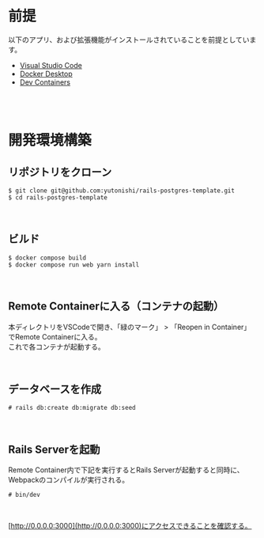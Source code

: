 # 前提

以下のアプリ、および拡張機能がインストールされていることを前提としています。


- [Visual Studio Code](https://code.visualstudio.com/)
- [Docker Desktop](https://www.docker.com/products/docker-desktop/)
- [Dev Containers](https://marketplace.visualstudio.com/items?itemName=ms-vscode-remote.remote-containers)
<br>
<br>

# 開発環境構築

## リポジトリをクローン
```
$ git clone git@github.com:yutonishi/rails-postgres-template.git
$ cd rails-postgres-template
```
<br>

## ビルド
```
$ docker compose build
$ docker compose run web yarn install
```
<br>

## Remote Containerに入る（コンテナの起動）
本ディレクトリをVSCodeで開き、「緑のマーク」 > 「Reopen in Container」でRemote Containerに入る。
<br>
これで各コンテナが起動する。

<br>

## データベースを作成
```
# rails db:create db:migrate db:seed
```
<br>

## Rails Serverを起動
Remote Container内で下記を実行するとRails Serverが起動すると同時に、Webpackのコンパイルが実行される。
```
# bin/dev
```
<br>

[http://0.0.0.0:3000](http://0.0.0.0:3000)にアクセスできることを確認する。
